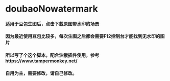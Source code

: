 # doubaoNowatermark
#### 适用于豆包生图后，点击下载原图带水印的场景
#### 因为最近使用豆包比较多，每次生图之后都会需要F12控制台才能找到无水印的图片
####  所以写了个这个脚本，配合油猴插件使用，参考 https://www.tampermonkey.net/
####  自用为主，需要修改，请自己修改。

